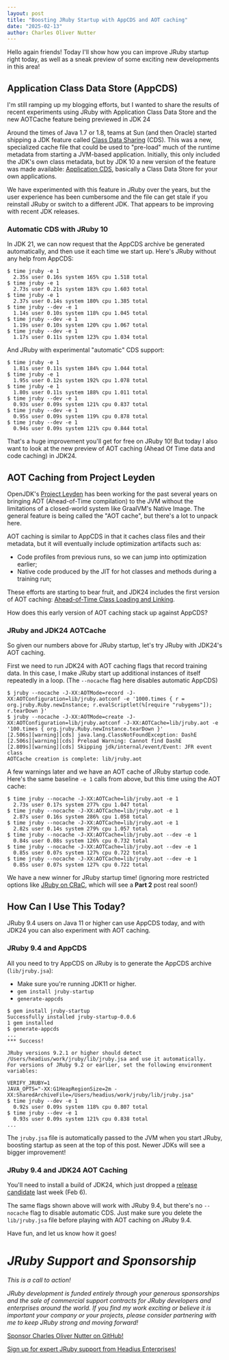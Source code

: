 ```yaml
---
layout: post
title: "Boosting JRuby Startup with AppCDS and AOT caching"
date: "2025-02-13"
author: Charles Oliver Nutter
---
```


Hello again friends! Today I'll show how you can improve JRuby startup right today, as well as a sneak preview of some exciting new developments in this area!

Application Class Data Store (AppCDS)
-------------------------------------

I'm still ramping up my blogging efforts, but I wanted to share the results of recent experiments using JRuby with Application Class Data Store and the new AOTCache feature being previewed in JDK 24

Around the times of Java 1.7 or 1.8, teams at Sun (and then Oracle) started shipping a JDK feature called [Class Data Sharing](https://docs.oracle.com/javase/8/docs/technotes/guides/vm/class-data-sharing.html) (CDS). This was a new, specialized cache file that could be used to "pre-load" much of the runtime metadata from starting a JVM-based application. Initially, this only included the JDK's own class metadata, but by JDK 10 a new version of the feature was made available: [Application CDS](https://openjdk.org/jeps/310), basically a Class Data Store for your own applications.

We have experimented with this feature in JRuby over the years, but the user experience has been cumbersome and the file can get stale if you reinstall JRuby or switch to a different JDK. That appears to be improving with recent JDK releases.

### Automatic CDS with JRuby 10

In JDK 21, we can now request that the AppCDS archive be generated automatically, and then use it each time we start up. Here's JRuby without any help from AppCDS:

```text
$ time jruby -e 1                   
  2.35s user 0.16s system 165% cpu 1.518 total
$ time jruby -e 1
  2.73s user 0.21s system 183% cpu 1.603 total
$ time jruby -e 1
  2.37s user 0.14s system 180% cpu 1.385 total
$ time jruby --dev -e 1
  1.14s user 0.10s system 118% cpu 1.045 total
$ time jruby --dev -e 1
  1.19s user 0.10s system 120% cpu 1.067 total
$ time jruby --dev -e 1
  1.17s user 0.11s system 123% cpu 1.034 total
```

And JRuby with experimental "automatic" CDS support:

```text
$ time jruby -e 1
  1.81s user 0.11s system 184% cpu 1.044 total
$ time jruby -e 1
  1.95s user 0.12s system 192% cpu 1.078 total
$ time jruby -e 1
  1.80s user 0.11s system 188% cpu 1.011 total
$ time jruby --dev -e 1
  0.93s user 0.09s system 121% cpu 0.837 total
$ time jruby --dev -e 1
  0.95s user 0.09s system 119% cpu 0.878 total
$ time jruby --dev -e 1
  0.94s user 0.09s system 121% cpu 0.844 total
```

That's a huge improvement you'll get for free on JRuby 10! But today I also want to look at the new preview of AOT caching (Ahead Of Time data and code caching) in JDK24.

AOT Caching from Project Leyden
-------------------------------

OpenJDK's [Project Leyden](https://openjdk.org/projects/leyden/) has been working for the past several years on bringing AOT (Ahead-of-Time compilation) to the JVM without the limitations of a closed-world system like GraalVM's Native Image. The general feature is being called the "AOT cache", but there's a lot to unpack here.

AOT caching is similar to AppCDS in that it caches class files and their metadata, but it will eventually include optimization artifacts such as:

* Code profiles from previous runs, so we can jump into optimization earlier;
* Native code produced by the JIT for hot classes and methods during a training run;

These efforts are starting to bear fruit, and JDK24 includes the first version of AOT caching: [Ahead-of-Time Class Loading and Linking](https://openjdk.org/jeps/483).

How does this early version of AOT caching stack up against AppCDS?

### JRuby and JDK24 AOTCache

So given our numbers above for JRuby startup, let's try JRuby with JDK24's AOT caching.

First we need to run JDK24 with AOT caching flags that record training data. In this case, I make JRuby start up additional instances of itself repeatedly in a loop. (The `--nocache` flag here disables automatic AppCDS)

```text
$ jruby --nocache -J-XX:AOTMode=record -J-XX:AOTConfiguration=lib/jruby.aotconf -e '1000.times { r = org.jruby.Ruby.newInstance; r.evalScriptlet(%[require "rubygems"]); r.tearDown }'
$ jruby --nocache -J-XX:AOTMode=create -J-XX:AOTConfiguration=lib/jruby.aotconf -J-XX:AOTCache=lib/jruby.aot -e '100.times { org.jruby.Ruby.newInstance.tearDown }'
[2.506s][warning][cds] java.lang.ClassNotFoundException: DashE
[2.506s][warning][cds] Preload Warning: Cannot find DashE
[2.809s][warning][cds] Skipping jdk/internal/event/Event: JFR event class
AOTCache creation is complete: lib/jruby.aot
```

A few warnings later and we have an AOT cache of JRuby startup code. Here's the same baseline `-e 1` calls from above, but this time using the AOT cache:

```text
$ time jruby --nocache -J-XX:AOTCache=lib/jruby.aot -e 1                                                           
  2.73s user 0.17s system 277% cpu 1.047 total
$ time jruby --nocache -J-XX:AOTCache=lib/jruby.aot -e 1
  2.87s user 0.16s system 286% cpu 1.058 total
$ time jruby --nocache -J-XX:AOTCache=lib/jruby.aot -e 1
  2.82s user 0.14s system 279% cpu 1.057 total
$ time jruby --nocache -J-XX:AOTCache=lib/jruby.aot --dev -e 1
  0.84s user 0.08s system 126% cpu 0.732 total
$ time jruby --nocache -J-XX:AOTCache=lib/jruby.aot --dev -e 1
  0.85s user 0.07s system 127% cpu 0.722 total
$ time jruby --nocache -J-XX:AOTCache=lib/jruby.aot --dev -e 1
  0.85s user 0.07s system 127% cpu 0.722 total
```

We have a new winner for JRuby startup time! (ignoring more restricted options like [JRuby on CRaC](https://blog.headius.com/2024/09/jruby-on-crac-part-1-lets-get-cracking.html), which will see a **Part 2** post real soon!)

How Can I Use This Today?
-------------------------

JRuby 9.4 users on Java 11 or higher can use AppCDS today, and with JDK24 you can also experiment with AOT caching.

### JRuby 9.4 and AppCDS

All you need to try AppCDS on JRuby is to generate the AppCDS archive (`lib/jruby.jsa`):

* Make sure you're running JDK11 or higher.
* `gem install jruby-startup`
* `generate-appcds`

```text
$ gem install jruby-startup
Successfully installed jruby-startup-0.0.6
1 gem installed
$ generate-appcds
...
*** Success!

JRuby versions 9.2.1 or higher should detect /Users/headius/work/jruby/lib/jruby.jsa and use it automatically.
For versions of JRuby 9.2 or earlier, set the following environment variables:

VERIFY_JRUBY=1
JAVA_OPTS="-XX:G1HeapRegionSize=2m -XX:SharedArchiveFile=/Users/headius/work/jruby/lib/jruby.jsa"
$ time jruby --dev -e 1
  0.92s user 0.09s system 118% cpu 0.807 total
$ time jruby --dev -e 1
  0.93s user 0.09s system 121% cpu 0.838 total
...
```

The `jruby.jsa` file is automatically passed to the JVM when you start JRuby, boosting startup as seen at the top of this post. Newer JDKs will see a bigger improvement!

### JRuby 9.4 and JDK24 AOT Caching

You'll need to install a build of JDK24, which just dropped a [release candidate](https://jdk.java.net/24/) last week (Feb 6).

The same flags shown above will work with JRuby 9.4, but there's no `--nocache` flag to disable automatic CDS. Just make sure you delete the `lib/jruby.jsa` file before playing with AOT caching on JRuby 9.4.

Have fun, and let us know how it goes!

_JRuby Support and Sponsorship_
===============================

_This is a call to action!_

_JRuby development is funded entirely through your generous sponsorships and the sale of commercial support contracts for JRuby developers and enterprises around the world. If you find my work exciting or believe it is important your company or your projects, please consider partnering with me to keep JRuby strong and moving forward!_

[Sponsor Charles Oliver Nutter on GitHub!](https://github.com/sponsors/headius)

[Sign up for expert JRuby support from Headius Enterprises!](https://www.headius.com/jruby-support)

